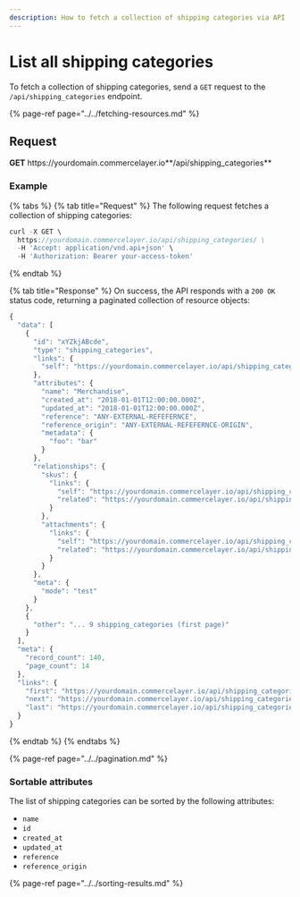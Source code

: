 ```yaml
---
description: How to fetch a collection of shipping categories via API
---
```


# List all shipping categories

To fetch a collection of shipping categories, send a `GET` request to the `/api/shipping_categories` endpoint.

{% page-ref page="../../fetching-resources.md" %}

## Request

**GET** https://<i></i>yourdomain.commercelayer.io**/api/shipping_categories**

### **Example**

{% tabs %}
{% tab title="Request" %}
The following request fetches a collection of shipping categories:

```javascript
curl -X GET \
  https://yourdomain.commercelayer.io/api/shipping_categories/ \
  -H 'Accept: application/vnd.api+json' \
  -H 'Authorization: Bearer your-access-token'
```
{% endtab %}

{% tab title="Response" %}
On success, the API responds with a `200 OK` status code, returning a paginated collection of resource objects:

```javascript
{
  "data": [
    {
      "id": "xYZkjABcde",
      "type": "shipping_categories",
      "links": {
        "self": "https://yourdomain.commercelayer.io/api/shipping_categories/xYZkjABcde"
      },
      "attributes": {
        "name": "Merchandise",
        "created_at": "2018-01-01T12:00:00.000Z",
        "updated_at": "2018-01-01T12:00:00.000Z",
        "reference": "ANY-EXTERNAL-REFEFERNCE",
        "reference_origin": "ANY-EXTERNAL-REFEFERNCE-ORIGIN",
        "metadata": {
          "foo": "bar"
        }
      },
      "relationships": {
        "skus": {
          "links": {
            "self": "https://yourdomain.commercelayer.io/api/shipping_categories/xYZkjABcde/relationships/skus",
            "related": "https://yourdomain.commercelayer.io/api/shipping_categories/xYZkjABcde/skus"
          }
        },
        "attachments": {
          "links": {
            "self": "https://yourdomain.commercelayer.io/api/shipping_categories/xYZkjABcde/relationships/attachments",
            "related": "https://yourdomain.commercelayer.io/api/shipping_categories/xYZkjABcde/attachments"
          }
        }
      },
      "meta": {
        "mode": "test"
      }
    },
    {
      "other": "... 9 shipping_categories (first page)"
    }
  ],
  "meta": {
    "record_count": 140,
    "page_count": 14
  },
  "links": {
    "first": "https://yourdomain.commercelayer.io/api/shipping_categories?page[number]=1&page[size]=10",
    "next": "https://yourdomain.commercelayer.io/api/shipping_categories?page[number]=2&page[size]=10",
    "last": "https://yourdomain.commercelayer.io/api/shipping_categories?page[number]=14&page[size]=10"
  }
}
```
{% endtab %}
{% endtabs %}

{% page-ref page="../../pagination.md" %}

### Sortable attributes

The list of shipping categories can be sorted by the following attributes:

* `name`
* `id`
* `created_at`
* `updated_at`
* `reference`
* `reference_origin`

{% page-ref page="../../sorting-results.md" %}

